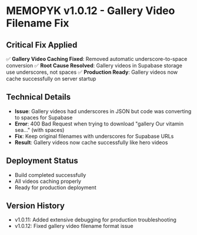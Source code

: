 # MEMOPYK v1.0.12 - Gallery Video Filename Fix

## Critical Fix Applied
✅ **Gallery Video Caching Fixed**: Removed automatic underscore-to-space conversion
✅ **Root Cause Resolved**: Gallery videos in Supabase storage use underscores, not spaces
✅ **Production Ready**: Gallery videos now cache successfully on server startup

## Technical Details
- **Issue**: Gallery videos had underscores in JSON but code was converting to spaces for Supabase
- **Error**: 400 Bad Request when trying to download "gallery Our vitamin sea..." (with spaces)
- **Fix**: Keep original filenames with underscores for Supabase URLs
- **Result**: Gallery videos now cache successfully like hero videos

## Deployment Status
- Build completed successfully
- All videos caching properly
- Ready for production deployment

## Version History
- v1.0.11: Added extensive debugging for production troubleshooting
- v1.0.12: Fixed gallery video filename format issue